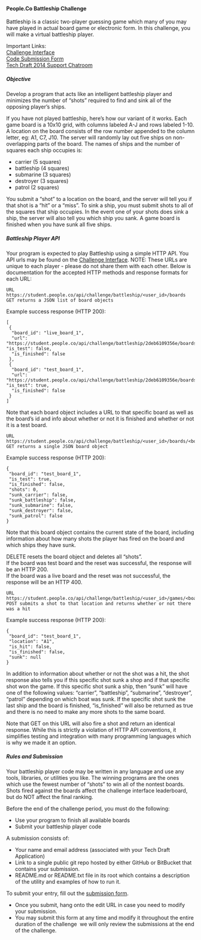 #### People.Co Battleship Challenge

Battleship is a classic two­-player guessing game which many of you may have played in actual board game or electronic form. In this challenge, you will make a virtual battleship player.

Important Links:  
[Challenge Interface](https://student.people.co/#/home/battleship2014)  
[Code Submission Form](https://docs.google.com/a/nvs.io/forms/d/11k06x4EE6ZPURWoiblV-ybr_KF2M8JOMK7OZMTYcSmU/viewform)  
[Tech Draft 2014 Support Chatroom](https://www.hipchat.com/g9Yih0LlG)  

##### Objective

Develop a program that acts like an intelligent battleship player and minimizes the number of “shots” required to find and sink all of the opposing player’s ships.

If you have not played battleship, here’s how our variant of it works. Each game board is a 10x10 grid, with columns labeled A-J and rows labeled 1-10. A location on the board consists of the row number appended to the column letter, eg: A1, C7, J10. The server will randomly lay out five ships on non-overlapping parts of the board. The names of ships and the number of squares each ship occupies is:
- carrier (5 squares)
- battleship (4 squares)
- submarine (3 squares)
- destroyer (3 squares)
- patrol (2 squares)

You submit a “shot” to a location on the board, and the server will tell you if that shot is a “hit” or a “miss”. To sink a ship, you must submit shots to all of the squares that ship occupies. In the event one of your shots does sink a ship, the server will also tell you which ship you sank. A game board is finished when you have sunk all five ships.

##### Battleship Player API

Your program is expected to play Battleship using a simple HTTP API. You API urls may be found on the [Challenge Interface](https://student.people.co/#/home/battleship2014). NOTE: These URLs are unique to each player - please do not share them with each other. Below is documentation for the accepted HTTP methods and response formats for each URL:

```
URL https://student.people.co/api/challenge/battleship/<user_id>/boards  
GET returns a JSON list of board objects  
```

Example success response (HTTP 200):

```
[
 {
  "board_id": "live_board_1",
  "url": "https://student.people.co/api/challenge/battleship/2deb6109356e/boards/live_board_1", "is_test": false,
  "is_finished": false
 },
 {
  "board_id": "test_board_1",
  "url": "https://student.people.co/api/challenge/battleship/2deb6109356e/boards/test_board_1", "is_test": true,
  "is_finished": false
 }
]
```

Note that each board object includes a URL to that specific board as well as the board’s id and info about whether or not it is finished and whether or not it is a test board.

```
URL https://student.people.co/api/challenge/battleship/<user_id>/boards/<board_id>  
GET returns a single JSON board object  
```

Example success response (HTTP 200):

```
{
 "board_id": "test_board_1",  
 "is_test": true,  
 "is_finished": false,  
 "shots": 0,  
 "sunk_carrier": false,  
 "sunk_battleship": false,  
 "sunk_submarine": false,  
 "sunk_destroyer": false,  
 "sunk_patrol": false  
}
```

Note that this board object contains the current state of the board, including information about how many shots the player has fired on the board and which ships they have sunk.

DELETE resets the board object and deletes all “shots”.  
If the board was test board and the reset was successful, the response will be an HTTP 200.  
If the board was a live board and the reset was not successful, the response will be an HTTP 400.  

```
URL https://student.people.co/api/challenge/battleship/<user_id>/games/<board_id>/<shot_location>  
POST submits a shot to that location and returns whether or not there was a hit  
```

Example success response (HTTP 200):

```
{
 "board_id": "test_board_1",  
 "location": "A1",  
 "is_hit": false,  
 "is_finished": false,  
 "sunk": null  
}
```

In addition to information about whether or not the shot was a hit, the shot response also tells you if this specific shot sunk a shop and if that specific shot won the game. If this specific shot sunk a ship, then “sunk” will have one of the following values: “carrier”, “battleship”, “submarine”, “destroyer”, “patrol” depending on which boat was sunk. If the specific shot sunk the last ship and the board is finished, “is_finished” will also be returned as true and there is no need to make any more shots to the same board.

Note that GET on this URL will also fire a shot and return an identical response. While this is strictly a violation
of HTTP API conventions, it simplifies testing and integration with many programming languages which is why we made it an option.

##### Rules and Submission

Your battleship player code may be written in any language and use any tools, libraries, or utilities you like. The winning programs are the ones which use the fewest number of “shots” to win all of the non­test boards. Shots fired against the boards affect the challenge interface leaderboard, but do NOT affect the final ranking.  

Before the end of the challenge period, you must do the following:
- Use your program to finish all available boards
- Submit your battleship player code

A submission consists of:
- Your name and email address (associated with your Tech Draft Application)
- Link to a single public git repo hosted by either GitHub or BitBucket that contains your submission.
- README.md or README.txt file in its root which contains a description of the utility and examples of how to run it.

To submit your entry, fill out the [submission form](https://docs.google.com/a/people.co/forms/d/11k06x4EE6ZPURWoiblV-ybr_KF2M8JOMK7OZMTYcSmU/viewform).
- Once you submit, hang onto the edit URL in case you need to modify your submission.
- You may submit this form at any time and modify it throughout the entire duration of the
challenge ­ we will only review the submissions at the end of the challenge.







